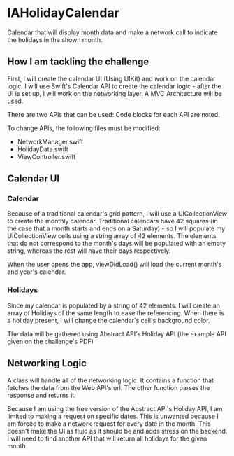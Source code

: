 # IAHolidayCalendar
Calendar that will display month data and make a network call to indicate the holidays in the shown month.

## How I am tackling the challenge
First, I will create the calendar UI (Using UIKit) and work on the calendar logic. I will use Swift's Calendar API to create the calendar logic - after the UI is set up, I will work on the networking layer. A MVC Architecture will be used.

There are two APIs that can be used: Code blocks for each API are noted.

To change APIs, the following files must be modified:
- NetworkManager.swift
- HolidayData.swift
- ViewController.swift

## Calendar UI
### Calendar 
Because of a traditional calendar's grid pattern, I will use a UICollectionView to create the monthly calendar. Traditional calendars have 42 squares (in the case that a month starts and ends on a Saturday) - so I will populate my UICollectionView cells using a string array of 42 elements. The elements that do not correspond to the month's days will be populated with an empty string, whereas the rest will have their days respectively.

When the user opens the app, viewDidLoad() will load the current month's and year's calendar.

### Holidays
Since my calendar is populated by a string of 42 elements. I will create an array of Holidays of the same length to ease the referencing. When there is a holiday present, I will change the calendar's cell's background color.

The data will be gathered using Abstract API's Holiday API (the example API given on the challenge's PDF)



## Networking Logic
A class will handle all of the networking logic. It contains a function that fetches the data from the Web API's url. The other function parses the response and returns it.

Because I am using the free version of the Abstract API's Holiday API, I am limited to making a request on specific dates. This is unwanted because I am forced to make a network request for every date in the month. This doesn't make the UI as fluid as it should be and adds stress on the backend. I will need to find another API that will return all holidays for the given month.
